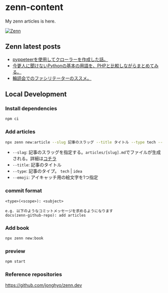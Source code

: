 # zenn-content

My zenn articles is here.

<a href="https://zenn.dev/hiiragi" target="_blank"><img alt="Zenn" src="https://img.shields.io/badge/Zenn-3EA8FF.svg?&style=for-the-badge&logo=Zenn&logoColor=white" /></a>

## Zenn latest posts

<!-- BLOG-POST-LIST:START -->
- [pyppeteerを使用してクローラーを作成した話。](https://zenn.dev/hiiragi/articles/crawler_create)
- [今更人に聞けないPythonの基本の用語を、PHPと比較しながらまとめてみる。](https://zenn.dev/arsaga/articles/e4fe73447495c4)
- [輪読会でのファシリテーターのススメ。](https://zenn.dev/arsaga/articles/605db9323f40cb)
<!-- BLOG-POST-LIST:END -->

## Local Development

### Install dependencies

```bash
npm ci
```

### Add articles

```bash
npx zenn new:article --slug 記事のスラッグ --title タイトル --type tech --emoji ✨
```

- `--slag`: 記事のスラッグを指定する。`articles/[slug].md`でファイルが生成される。詳細は[コチラ](https://zenn.dev/zenn/articles/what-is-slug)
- `--title`: 記事のタイトル
- `--type`: 記事のタイプ。 `tech` | `idea`
- `--emoji`: アイキャッチ用の絵文字を1つ指定

### commit format

```
<type>(<scope>): <subject>

e.g. 以下のようなコミットメッセージを求めるようになります
docs(zenn-github-repo): add articles
```

### Add book

```bash
npx zenn new:book
```

### preview

```bash
npm start
```

### Reference repositories
https://github.com/jonghyo/zenn.dev